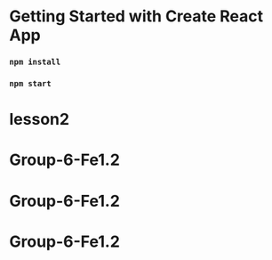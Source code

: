 # Getting Started with Create React App

### `npm install`

### `npm start`
# lesson2
# Group-6-Fe1.2
# Group-6-Fe1.2
# Group-6-Fe1.2

